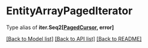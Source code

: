 # EntityArrayPagedIterator

Type alias of **iter.Seq2[[PagedCursor](PagedCursor.md), error]**

[[Back to Model list]](../README.md#documentation-for-models) [[Back to API list]](../README.md#documentation-for-api-endpoints) [[Back to README]](../README.md)
